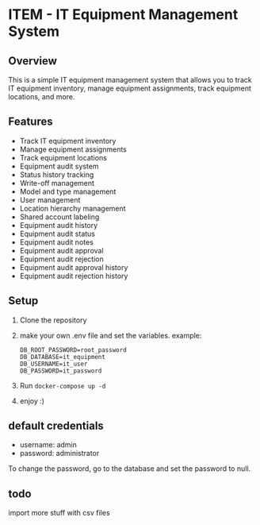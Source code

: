 # ITEM - IT Equipment Management System

## Overview

This is a simple IT equipment management system that allows you to track IT equipment inventory, manage equipment assignments, track equipment locations, and more.

## Features

- Track IT equipment inventory
- Manage equipment assignments
- Track equipment locations
- Equipment audit system
- Status history tracking
- Write-off management
- Model and type management
- User management
- Location hierarchy management
- Shared account labeling
- Equipment audit history
- Equipment audit status
- Equipment audit notes
- Equipment audit approval
- Equipment audit rejection
- Equipment audit approval history
- Equipment audit rejection history

## Setup

1. Clone the repository
2. make your own .env file and set the variables. example:

    ```env
    DB_ROOT_PASSWORD=root_password
    DB_DATABASE=it_equipment
    DB_USERNAME=it_user
    DB_PASSWORD=it_password 
    ```

3. Run `docker-compose up -d`
4. enjoy :)

## default credentials

- username: admin
- password: administrator

To change the password, go to the database and set the password to null.

## todo

import more stuff with csv files
